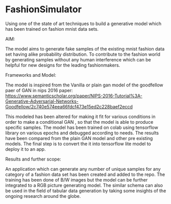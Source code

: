 # FashionSimulator

Using one of the state of art techniques to build a generative model which has been trained on fashion mnist data sets.

AIM:

The model aims to generate fake samples of the existing mnist fashion data set having alike probability distribution.
To contribute to the fashion world by generating samples without any human interference which can be helpful for new designs for the leading fashionmakers.

Frameworks and Model:

The model is inspired from the Vanilla or plain gan model of the goodfellow paer of GAN in nips 2016 
paper: https://www.semanticscholar.org/paper/NIPS-2016-Tutorial%3A-Generative-Adversarial-Networks-Goodfellow/2c740e574eea66fdcf473e15ed2c228baef2eccd

This modeled has been altered for making it fit for various conditions in order to make a conditional GAN , so that the model is able to produce specific samples.
The model has been trained on colab using tensorflow library on various epochs and debugged according to needs.
The results have been compared from the plain GAN model and other pre existing models.
The final step is to convert the it into tensorflow lite model to deploy it to an app.


Results and further scope:

An application which can generate any number of unique samples for any category of a fashion data set has been created and added to the repo.
The training has been done of B/W images but the model can be further integrated to a RGB picture generating model.
The similar schema can also be used in the field of tabular data generation by taking some insights of the ongoing research around the globe.
